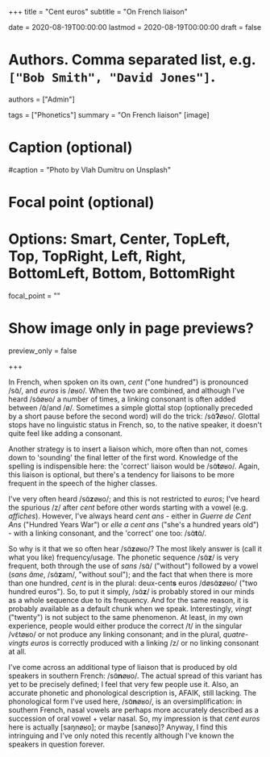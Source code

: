 +++
title = "Cent euros"
subtitle = "On French liaison"

date = 2020-08-19T00:00:00
lastmod = 2020-08-19T00:00:00
draft = false

# Authors. Comma separated list, e.g. `["Bob Smith", "David Jones"]`.
authors = ["Admin"]

tags = ["Phonetics"]
summary = "On French liaison"
[image]
  # Caption (optional)
  #caption = "Photo by Vlah Dumitru on Unsplash"

  # Focal point (optional)
  # Options: Smart, Center, TopLeft, Top, TopRight, Left, Right, BottomLeft, Bottom, BottomRight
  focal_point = ""

  # Show image only in page previews?
  preview_only = false

+++

In French, when spoken on its own, *cent* ("one hundred") is pronounced /sɑ̃/, and *euros* is /øʁo/. When the two are combined, and although I've heard /sɑ̃øʁo/ a number of times, a linking consonant is often added between /ɑ̃/and /ø/. Sometimes a simple glottal stop (optionally preceded by a short pause before the second word) will do the trick: /sɑ̃**ʔ**øʁo/. Glottal stops have no linguistic status in French, so, to the native speaker, it doesn't quite feel like adding a consonant. 

Another strategy is to insert a liaison which, more often than not, comes down to 'sounding' the final letter of the first word. Knowledge of the spelling is indispensible here: the 'correct' liaison would be /sɑ̃**t**øʁo/. Again, this liaison is optional, but there's a tendency for liaisons to be more frequent in the speech of the higher classes.

I've very often heard /sɑ̃**z**øʁo/; and this is not restricted to *euros*; I've heard the spurious /z/ after *cent* before other words starting with a vowel (e.g. *affiches*). However, I've always heard *cent ans* - either in *Guerre de Cent Ans* ("Hundred Years War") or *elle a cent ans* ("she's a hundred years old") - with a linking consonant, and the 'correct' one too: /sɑ̃**t**ɑ̃/. 

So why is it that we so often hear /sɑ̃**z**øʁo/? The most likely answer is (call it what you like) frequency/usage. The phonetic sequence /sɑ̃**z**/ is very frequent, both through the use of *sans* /sɑ̃/ ("without") followed by a vowel (*sans âme*, /sɑ̃**z**am/, "without soul"); and the fact that when there is more than one hundred, *cent* is in the plural: deux-cent**s** euros /døsɑ̃**z**øʁo/ ("two hundred euros"). So, to put it simply, /sɑ̃**z**/ is probably stored in our minds as a whole sequence due to its frequency. And for the same reason, it is probably available as a default chunk when we speak. Interestingly, *vingt* ("twenty") is not subject to the same phenomenon. At least, in my own experience, people would either produce the correct /t/ in the singular /vɛ̃tøʁo/ or not produce any linking consonant; and in the plural, *quatre-vingts euros* is correctly produced with a linking /z/ or no linking consonant at all. 

I've come across an additional type of liaison that is produced by old speakers in southern French: /sɑ̃**n**øʁo/. The actual spread of this variant has yet to be precisely defined; I feel that very few people use it. Also, an accurate phonetic and phonological description is, AFAIK, still lacking. The phonological form I've used here, /sɑ̃**n**øʁo/, is an oversimplification: in southern French, nasal vowels are perhaps more accurately described as a succession of oral vowel + velar nasal. So, my impression is that *cent euros* here is actually [saŋnøʁo]; or maybe [sanøʁo]? Anyway, I find this intringuing and I've only noted this recently although I've known the speakers in question forever. 











